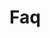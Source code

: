 <!-- Space: TerraformGithubSecrets -->
<!-- Parent: Project -->
<!-- Title: Project Faq -->

<!-- Label: Faq -->
<!-- Include: docs/disclaimer.md -->
<!-- Include: ac:toc -->

# Faq
